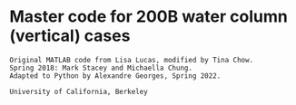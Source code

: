 # Master code for 200B water column (vertical) cases
    Original MATLAB code from Lisa Lucas, modified by Tina Chow.
    Spring 2018: Mark Stacey and Michaella Chung.
    Adapted to Python by Alexandre Georges, Spring 2022.
    
    University of California, Berkeley
